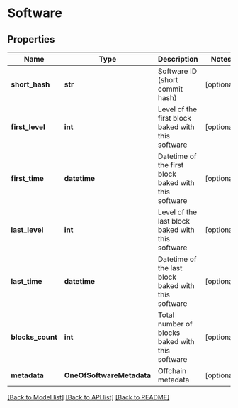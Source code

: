 # Software

## Properties
Name | Type | Description | Notes
------------ | ------------- | ------------- | -------------
**short_hash** | **str** | Software ID (short commit hash) | [optional] 
**first_level** | **int** | Level of the first block baked with this software | [optional] 
**first_time** | **datetime** | Datetime of the first block baked with this software | [optional] 
**last_level** | **int** | Level of the last block baked with this software | [optional] 
**last_time** | **datetime** | Datetime of the last block baked with this software | [optional] 
**blocks_count** | **int** | Total number of blocks baked with this software | [optional] 
**metadata** | **OneOfSoftwareMetadata** | Offchain metadata | [optional] 

[[Back to Model list]](../README.md#documentation-for-models) [[Back to API list]](../README.md#documentation-for-api-endpoints) [[Back to README]](../README.md)

